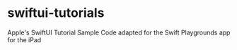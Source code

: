 # swiftui-tutorials
Apple's  SwiftUI Tutorial Sample Code adapted for the Swift Playgrounds app for the iPad

